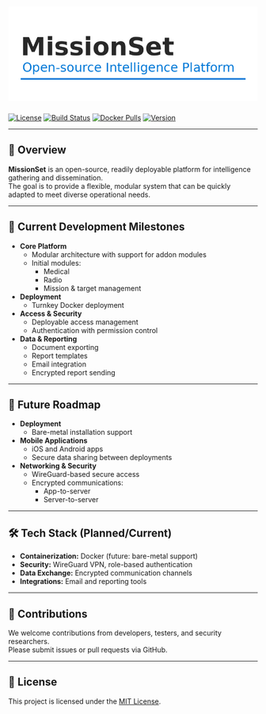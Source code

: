 # ![MissionSet Logo](mission_set_logo.png)

[![License](https://img.shields.io/badge/License-MIT-blue.svg)](LICENSE)
[![Build Status](https://img.shields.io/badge/build-passing-brightgreen)](#)
[![Docker Pulls](https://img.shields.io/docker/pulls/your-dockerhub-username/missionset.svg)](#)
[![Version](https://img.shields.io/badge/version-0.1--alpha-orange)](#)

---

## 📖 Overview
**MissionSet** is an open-source, readily deployable platform for intelligence gathering and dissemination.  
The goal is to provide a flexible, modular system that can be quickly adapted to meet diverse operational needs.

---

## 📌 Current Development Milestones

- **Core Platform**
  - Modular architecture with support for addon modules
  - Initial modules:
    - Medical
    - Radio
    - Mission & target management
- **Deployment**
  - Turnkey Docker deployment
- **Access & Security**
  - Deployable access management
  - Authentication with permission control
- **Data & Reporting**
  - Document exporting
  - Report templates
  - Email integration
  - Encrypted report sending

---

## 🚀 Future Roadmap

- **Deployment**
  - Bare-metal installation support
- **Mobile Applications**
  - iOS and Android apps
  - Secure data sharing between deployments
- **Networking & Security**
  - WireGuard-based secure access
  - Encrypted communications:
    - App-to-server
    - Server-to-server

---

## 🛠 Tech Stack (Planned/Current)
- **Containerization:** Docker (future: bare-metal support)
- **Security:** WireGuard VPN, role-based authentication
- **Data Exchange:** Encrypted communication channels
- **Integrations:** Email and reporting tools

---

## 🤝 Contributions
We welcome contributions from developers, testers, and security researchers.  
Please submit issues or pull requests via GitHub.

---

## 📜 License
This project is licensed under the [MIT License](LICENSE).
